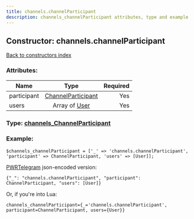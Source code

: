 ```yaml
---
title: channels.channelParticipant
description: channels_channelParticipant attributes, type and example
---
```

## Constructor: channels.channelParticipant  
[Back to constructors index](index.md)



### Attributes:

| Name     |    Type       | Required |
|----------|:-------------:|---------:|
|participant|[ChannelParticipant](../types/ChannelParticipant.md) | Yes|
|users|Array of [User](../types/User.md) | Yes|



### Type: [channels\_ChannelParticipant](../types/channels_ChannelParticipant.md)


### Example:

```
$channels_channelParticipant = ['_' => 'channels.channelParticipant', 'participant' => ChannelParticipant, 'users' => [User]];
```  

[PWRTelegram](https://pwrtelegram.xyz) json-encoded version:

```
{"_": "channels.channelParticipant", "participant": ChannelParticipant, "users": [User]}
```


Or, if you're into Lua:  


```
channels_channelParticipant={_='channels.channelParticipant', participant=ChannelParticipant, users={User}}

```


